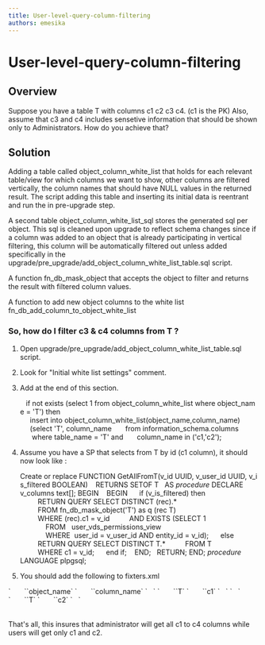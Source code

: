 ```yaml
---
title: User-level-query-column-filtering
authors: emesika
---
```


<!-- TODO: Content review -->

# User-level-query-column-filtering

## Overview

Suppose you have a table T with columns c1 c2 c3 c4. (c1 is the PK)
Also, assume that c3 and c4 includes sensetive information that should be shown only to Administrators. How do you achieve that?

## Solution

Adding a table called object_column_white_list that holds for each relevant table/view for which columns we want to show, other columns are filtered vertically, the column names that should have NULL values in the returned result. The script adding this table and inserting its initial data is reentrant and run the in pre-upgrade step.

A second table object_column_white_list_sql stores the generated sql per object. This sql is cleaned upon upgrade to reflect schema changes since if a column was added to an object that is already participating in vertical filtering, this column will be automatically filtered out unless added specifically in the upgrade/pre_upgrade/add_object_column_white_list_table.sql script.

A function fn_db_mask_object that accepts the object to filter and returns the result with filtered column values.

A function to add new object columns to the white list fn_db_add_column_to_object_white_list

### So, how do I filter c3 & c4 columns from T ?

1) Open upgrade/pre_upgrade/add_object_column_white_list_table.sql script.
2) Look for "Initial white list settings" comment.
3) Add at the end of this section.

         if not exists (select 1 from object_column_white_list where object_name = 'T') then
           insert into object_column_white_list(object_name,column_name)
           (select 'T', column_name
            from information_schema.columns
            where table_name = 'T' and
            column_name in ('c1,'c2');

4) Assume you have a SP that selects from T by id (c1 column), it should now look like :

      Create or replace FUNCTION GetAllFromT(v_id UUID, v_user_id UUID, v_is_filtered BOOLEAN)   
      RETURNS SETOF T
        AS $procedure$
      DECLARE
      v_columns text[];
      BEGIN
         BEGIN
           if (v_is_filtered) then
               RETURN QUERY SELECT DISTINCT (rec).*
               FROM fn_db_mask_object('T') as q (rec T)
               WHERE (rec).c1 = v_id
               AND EXISTS (SELECT 1
                   FROM   user_vds_permissions_view
                   WHERE  user_id = v_user_id AND entity_id = v_id);
           else
               RETURN QUERY SELECT DISTINCT T.*
               FROM T
               WHERE c1 = v_id;
           end if;
         END;
        RETURN;
      END; $procedure$
      LANGUAGE plpgsql;

5) You should add the following to fixters.xml

<table name="object_column_white_list">
`       `<column>`object_name`</column>
`       `<column>`column_name`</column>
`   `<row>
`       `<value>`T`</value>
`       `<value>`c1`</value>
`   `</row>
`   `<row>
`       `<value>`T`</value>
`       `<value>`c2`</value>
`   `</row>
       

</table>
That's all, this insures that administrator will get all c1 to c4 columns while users will get only c1 and c2.
